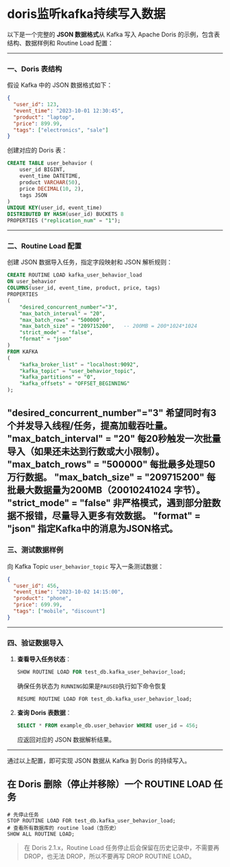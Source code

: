 # doris监听kafka持续写入数据

以下是一个完整的 **JSON 数据格式**从 Kafka 写入 Apache Doris 的示例，包含表结构、数据样例和 Routine Load 配置：

---

### 一、Doris 表结构
假设 Kafka 中的 JSON 数据格式如下：
```json
{
  "user_id": 123,
  "event_time": "2023-10-01 12:30:45",
  "product": "laptop",
  "price": 899.99,
  "tags": ["electronics", "sale"]
}
```

创建对应的 Doris 表：
```sql
CREATE TABLE user_behavior (
    user_id BIGINT,
    event_time DATETIME,
    product VARCHAR(50),
    price DECIMAL(10, 2),
    tags JSON
)
UNIQUE KEY(user_id, event_time)
DISTRIBUTED BY HASH(user_id) BUCKETS 8
PROPERTIES ("replication_num" = "1");

```

---

### 二、Routine Load 配置
创建 JSON 数据导入任务，指定字段映射和 JSON 解析规则：
```sql
CREATE ROUTINE LOAD kafka_user_behavior_load
ON user_behavior
COLUMNS(user_id, event_time, product, price, tags)
PROPERTIES
(
    "desired_concurrent_number"="3",
    "max_batch_interval" = "20",
    "max_batch_rows" = "500000",
    "max_batch_size" = "209715200",   -- 200MB = 200*1024*1024
    "strict_mode" = "false",
    "format" = "json"
)
FROM KAFKA
(
    "kafka_broker_list" = "localhost:9092",
    "kafka_topic" = "user_behavior_topic",
    "kafka_partitions" = "0",
    "kafka_offsets" = "OFFSET_BEGINNING"
);


```
"desired_concurrent_number"="3"
希望同时有3个并发导入线程/任务，提高加载吞吐量。
"max_batch_interval" = "20"
每20秒触发一次批量导入（如果还未达到行数或大小限制）。
"max_batch_rows" = "500000"
每批最多处理50万行数据。
"max_batch_size" = "209715200"
每批最大数据量为200MB（20010241024 字节）。
"strict_mode" = "false"
非严格模式，遇到部分脏数据不报错，尽量导入更多有效数据。
"format" = "json"
指定Kafka中的消息为JSON格式。
---

### 三、测试数据样例
向 Kafka Topic `user_behavior_topic` 写入一条测试数据：
```json
{
  "user_id": 456,
  "event_time": "2023-10-02 14:15:00",
  "product": "phone",
  "price": 699.99,
  "tags": ["mobile", "discount"]
}
```

---

### 四、验证数据导入
1. **查看导入任务状态**：
   ```sql
   SHOW ROUTINE LOAD FOR test_db.kafka_user_behavior_load;
   ```
   确保任务状态为 `RUNNING`如果是`PAUSED`执行如下命令恢复
   ```
   RESUME ROUTINE LOAD FOR test_db.kafka_user_behavior_load;
   ```

2. **查询 Doris 表数据**：
   ```sql
   SELECT * FROM example_db.user_behavior WHERE user_id = 456;
   ```
   应返回对应的 JSON 数据解析结果。

---

通过以上配置，即可实现 JSON 数据从 Kafka 到 Doris 的持续写入。


## 在 Doris 删除（停止并移除）一个 ROUTINE LOAD 任务
```
# 先停止任务
STOP ROUTINE LOAD FOR test_db.kafka_user_behavior_load;
# 查看所有数据库的 routine load（含历史）
SHOW ALL ROUTINE LOAD;

```
> 在 Doris 2.1.x，Routine Load 任务停止后会保留在历史记录中，不需要再 DROP，也无法 DROP，所以不要再写 DROP ROUTINE LOAD。

